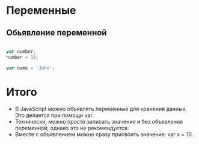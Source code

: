 # Переменные

## Обьявление переменной
```javascript

var number;
number = 10;

var name = 'John';


```
# Итого

* В JavaScript можно объявлять переменные для хранения данных. Это делается при помощи var.
* Технически, можно просто записать значение и без объявления переменной, однако это не рекомендуется.
* Вместе с объявлением можно сразу присвоить значение: var x = 10.
